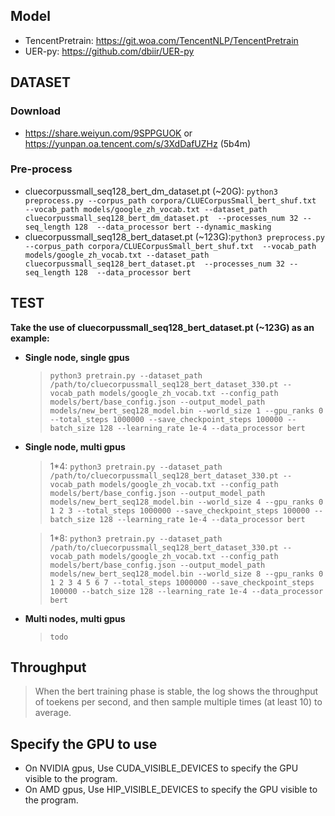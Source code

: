 ## **Model**
- TencentPretrain: https://git.woa.com/TencentNLP/TencentPretrain
- UER-py: https://github.com/dbiir/UER-py

## **DATASET**
### Download
- https://share.weiyun.com/9SPPGUOK or https://yunpan.oa.tencent.com/s/3XdDafUZHz (5b4m)

### Pre-process
- cluecorpussmall_seq128_bert_dm_dataset.pt (~20G): `python3 preprocess.py --corpus_path corpora/CLUECorpusSmall_bert_shuf.txt  --vocab_path models/google_zh_vocab.txt --dataset_path cluecorpussmall_seq128_bert_dm_dataset.pt  --processes_num 32 --seq_length 128  --data_processor bert --dynamic_masking` 
- cluecorpussmall_seq128_bert_dataset.pt (~123G):`python3 preprocess.py --corpus_path corpora/CLUECorpusSmall_bert_shuf.txt  --vocab_path models/google_zh_vocab.txt --dataset_path cluecorpussmall_seq128_bert_dataset.pt  --processes_num 32 --seq_length 128  --data_processor bert`

## **TEST**
**Take the use of cluecorpussmall_seq128_bert_dataset.pt (~123G) as an example:**
- **Single node,  single gpus**
  > `python3 pretrain.py --dataset_path /path/to/cluecorpussmall_seq128_bert_dataset_330.pt --vocab_path models/google_zh_vocab.txt --config_path models/bert/base_config.json --output_model_path models/new_bert_seq128_model.bin --world_size 1 --gpu_ranks 0 --total_steps 1000000 --save_checkpoint_steps 100000 --batch_size 128 --learning_rate 1e-4 --data_processor bert`
- **Single node, multi gpus**
  > 1*4: `python3 pretrain.py --dataset_path /path/to/cluecorpussmall_seq128_bert_dataset_330.pt --vocab_path models/google_zh_vocab.txt --config_path models/bert/base_config.json --output_model_path models/new_bert_seq128_model.bin --world_size 4 --gpu_ranks 0 1 2 3 --total_steps 1000000 --save_checkpoint_steps 100000 --batch_size 128 --learning_rate 1e-4 --data_processor bert`

  > 1*8: `python3 pretrain.py --dataset_path /path/to/cluecorpussmall_seq128_bert_dataset_330.pt --vocab_path models/google_zh_vocab.txt --config_path models/bert/base_config.json --output_model_path models/new_bert_seq128_model.bin --world_size 8 --gpu_ranks 0 1 2 3 4 5 6 7 --total_steps 1000000 --save_checkpoint_steps 100000 --batch_size 128 --learning_rate 1e-4 --data_processor bert`

- **Multi nodes, multi gpus**
  > `todo`

## **Throughput**
> When the bert training phase is stable, the log shows the throughput of toekens per second, and then sample multiple times (at least 10) to average.

## **Specify the GPU to use**
- On NVIDIA gpus, Use CUDA_VISIBLE_DEVICES to specify the GPU visible to the program.
- On AMD gpus, Use HIP_VISIBLE_DEVICES to specify the GPU visible to the program.

